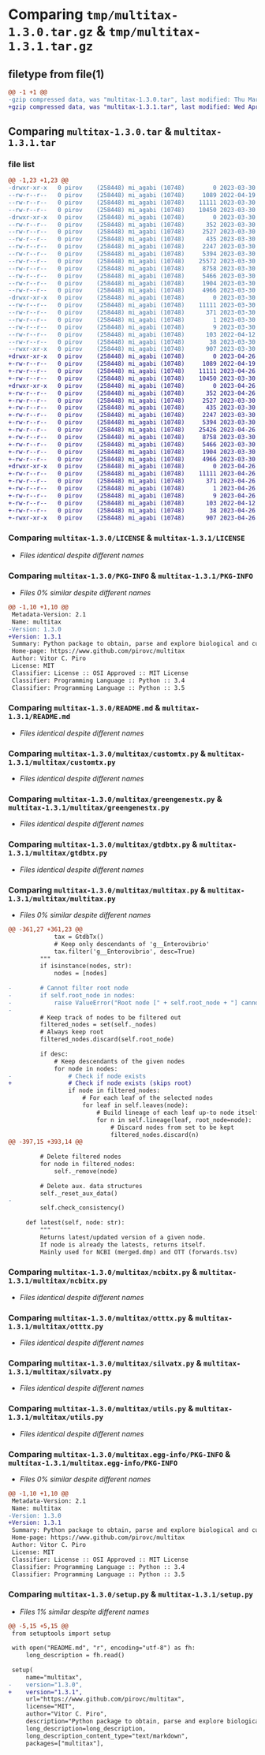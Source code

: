 # Comparing `tmp/multitax-1.3.0.tar.gz` & `tmp/multitax-1.3.1.tar.gz`

## filetype from file(1)

```diff
@@ -1 +1 @@
-gzip compressed data, was "multitax-1.3.0.tar", last modified: Thu Mar 30 15:45:09 2023, max compression
+gzip compressed data, was "multitax-1.3.1.tar", last modified: Wed Apr 26 09:37:27 2023, max compression
```

## Comparing `multitax-1.3.0.tar` & `multitax-1.3.1.tar`

### file list

```diff
@@ -1,23 +1,23 @@
-drwxr-xr-x   0 pirov    (258448) mi_agabi (10748)        0 2023-03-30 15:45:09.201500 multitax-1.3.0/
--rw-r--r--   0 pirov    (258448) mi_agabi (10748)     1089 2022-04-19 06:51:53.000000 multitax-1.3.0/LICENSE
--rw-r--r--   0 pirov    (258448) mi_agabi (10748)    11111 2023-03-30 15:45:09.201500 multitax-1.3.0/PKG-INFO
--rw-r--r--   0 pirov    (258448) mi_agabi (10748)    10450 2023-03-30 15:44:56.000000 multitax-1.3.0/README.md
-drwxr-xr-x   0 pirov    (258448) mi_agabi (10748)        0 2023-03-30 15:45:09.197500 multitax-1.3.0/multitax/
--rw-r--r--   0 pirov    (258448) mi_agabi (10748)      352 2023-03-30 15:44:56.000000 multitax-1.3.0/multitax/__init__.py
--rw-r--r--   0 pirov    (258448) mi_agabi (10748)     2527 2023-03-30 15:44:56.000000 multitax-1.3.0/multitax/customtx.py
--rw-r--r--   0 pirov    (258448) mi_agabi (10748)      435 2023-03-30 15:44:56.000000 multitax-1.3.0/multitax/dummytx.py
--rw-r--r--   0 pirov    (258448) mi_agabi (10748)     2247 2023-03-30 15:44:56.000000 multitax-1.3.0/multitax/greengenestx.py
--rw-r--r--   0 pirov    (258448) mi_agabi (10748)     5394 2023-03-30 15:44:56.000000 multitax-1.3.0/multitax/gtdbtx.py
--rw-r--r--   0 pirov    (258448) mi_agabi (10748)    25572 2023-03-30 15:44:56.000000 multitax-1.3.0/multitax/multitax.py
--rw-r--r--   0 pirov    (258448) mi_agabi (10748)     8758 2023-03-30 15:44:56.000000 multitax-1.3.0/multitax/ncbitx.py
--rw-r--r--   0 pirov    (258448) mi_agabi (10748)     5466 2023-03-30 15:44:56.000000 multitax-1.3.0/multitax/otttx.py
--rw-r--r--   0 pirov    (258448) mi_agabi (10748)     1904 2023-03-30 15:44:56.000000 multitax-1.3.0/multitax/silvatx.py
--rw-r--r--   0 pirov    (258448) mi_agabi (10748)     4966 2023-03-30 15:44:56.000000 multitax-1.3.0/multitax/utils.py
-drwxr-xr-x   0 pirov    (258448) mi_agabi (10748)        0 2023-03-30 15:45:09.201500 multitax-1.3.0/multitax.egg-info/
--rw-r--r--   0 pirov    (258448) mi_agabi (10748)    11111 2023-03-30 15:45:09.000000 multitax-1.3.0/multitax.egg-info/PKG-INFO
--rw-r--r--   0 pirov    (258448) mi_agabi (10748)      371 2023-03-30 15:45:09.000000 multitax-1.3.0/multitax.egg-info/SOURCES.txt
--rw-r--r--   0 pirov    (258448) mi_agabi (10748)        1 2023-03-30 15:45:09.000000 multitax-1.3.0/multitax.egg-info/dependency_links.txt
--rw-r--r--   0 pirov    (258448) mi_agabi (10748)        9 2023-03-30 15:45:09.000000 multitax-1.3.0/multitax.egg-info/top_level.txt
--rw-r--r--   0 pirov    (258448) mi_agabi (10748)      103 2022-04-12 11:54:24.000000 multitax-1.3.0/pyproject.toml
--rw-r--r--   0 pirov    (258448) mi_agabi (10748)       38 2023-03-30 15:45:09.201500 multitax-1.3.0/setup.cfg
--rwxr-xr-x   0 pirov    (258448) mi_agabi (10748)      907 2023-03-30 15:44:56.000000 multitax-1.3.0/setup.py
+drwxr-xr-x   0 pirov    (258448) mi_agabi (10748)        0 2023-04-26 09:37:27.753162 multitax-1.3.1/
+-rw-r--r--   0 pirov    (258448) mi_agabi (10748)     1089 2022-04-19 06:51:53.000000 multitax-1.3.1/LICENSE
+-rw-r--r--   0 pirov    (258448) mi_agabi (10748)    11111 2023-04-26 09:37:27.753162 multitax-1.3.1/PKG-INFO
+-rw-r--r--   0 pirov    (258448) mi_agabi (10748)    10450 2023-03-30 15:44:56.000000 multitax-1.3.1/README.md
+drwxr-xr-x   0 pirov    (258448) mi_agabi (10748)        0 2023-04-26 09:37:27.753162 multitax-1.3.1/multitax/
+-rw-r--r--   0 pirov    (258448) mi_agabi (10748)      352 2023-04-26 08:50:39.000000 multitax-1.3.1/multitax/__init__.py
+-rw-r--r--   0 pirov    (258448) mi_agabi (10748)     2527 2023-03-30 15:44:56.000000 multitax-1.3.1/multitax/customtx.py
+-rw-r--r--   0 pirov    (258448) mi_agabi (10748)      435 2023-03-30 15:44:56.000000 multitax-1.3.1/multitax/dummytx.py
+-rw-r--r--   0 pirov    (258448) mi_agabi (10748)     2247 2023-03-30 15:44:56.000000 multitax-1.3.1/multitax/greengenestx.py
+-rw-r--r--   0 pirov    (258448) mi_agabi (10748)     5394 2023-03-30 15:44:56.000000 multitax-1.3.1/multitax/gtdbtx.py
+-rw-r--r--   0 pirov    (258448) mi_agabi (10748)    25426 2023-04-26 09:15:44.000000 multitax-1.3.1/multitax/multitax.py
+-rw-r--r--   0 pirov    (258448) mi_agabi (10748)     8758 2023-03-30 15:44:56.000000 multitax-1.3.1/multitax/ncbitx.py
+-rw-r--r--   0 pirov    (258448) mi_agabi (10748)     5466 2023-03-30 15:44:56.000000 multitax-1.3.1/multitax/otttx.py
+-rw-r--r--   0 pirov    (258448) mi_agabi (10748)     1904 2023-03-30 15:44:56.000000 multitax-1.3.1/multitax/silvatx.py
+-rw-r--r--   0 pirov    (258448) mi_agabi (10748)     4966 2023-03-30 15:44:56.000000 multitax-1.3.1/multitax/utils.py
+drwxr-xr-x   0 pirov    (258448) mi_agabi (10748)        0 2023-04-26 09:37:27.753162 multitax-1.3.1/multitax.egg-info/
+-rw-r--r--   0 pirov    (258448) mi_agabi (10748)    11111 2023-04-26 09:37:27.000000 multitax-1.3.1/multitax.egg-info/PKG-INFO
+-rw-r--r--   0 pirov    (258448) mi_agabi (10748)      371 2023-04-26 09:37:27.000000 multitax-1.3.1/multitax.egg-info/SOURCES.txt
+-rw-r--r--   0 pirov    (258448) mi_agabi (10748)        1 2023-04-26 09:37:27.000000 multitax-1.3.1/multitax.egg-info/dependency_links.txt
+-rw-r--r--   0 pirov    (258448) mi_agabi (10748)        9 2023-04-26 09:37:27.000000 multitax-1.3.1/multitax.egg-info/top_level.txt
+-rw-r--r--   0 pirov    (258448) mi_agabi (10748)      103 2022-04-12 11:54:24.000000 multitax-1.3.1/pyproject.toml
+-rw-r--r--   0 pirov    (258448) mi_agabi (10748)       38 2023-04-26 09:37:27.753162 multitax-1.3.1/setup.cfg
+-rwxr-xr-x   0 pirov    (258448) mi_agabi (10748)      907 2023-04-26 09:24:00.000000 multitax-1.3.1/setup.py
```

### Comparing `multitax-1.3.0/LICENSE` & `multitax-1.3.1/LICENSE`

 * *Files identical despite different names*

### Comparing `multitax-1.3.0/PKG-INFO` & `multitax-1.3.1/PKG-INFO`

 * *Files 0% similar despite different names*

```diff
@@ -1,10 +1,10 @@
 Metadata-Version: 2.1
 Name: multitax
-Version: 1.3.0
+Version: 1.3.1
 Summary: Python package to obtain, parse and explore biological and custom taxonomies
 Home-page: https://www.github.com/pirovc/multitax
 Author: Vitor C. Piro
 License: MIT
 Classifier: License :: OSI Approved :: MIT License
 Classifier: Programming Language :: Python :: 3.4
 Classifier: Programming Language :: Python :: 3.5
```

### Comparing `multitax-1.3.0/README.md` & `multitax-1.3.1/README.md`

 * *Files identical despite different names*

### Comparing `multitax-1.3.0/multitax/customtx.py` & `multitax-1.3.1/multitax/customtx.py`

 * *Files identical despite different names*

### Comparing `multitax-1.3.0/multitax/greengenestx.py` & `multitax-1.3.1/multitax/greengenestx.py`

 * *Files identical despite different names*

### Comparing `multitax-1.3.0/multitax/gtdbtx.py` & `multitax-1.3.1/multitax/gtdbtx.py`

 * *Files identical despite different names*

### Comparing `multitax-1.3.0/multitax/multitax.py` & `multitax-1.3.1/multitax/multitax.py`

 * *Files 0% similar despite different names*

```diff
@@ -361,27 +361,23 @@
             tax = GtdbTx()
             # Keep only descendants of 'g__Enterovibrio'
             tax.filter('g__Enterovibrio', desc=True)
         """
         if isinstance(nodes, str):
             nodes = [nodes]
 
-        # Cannot filter root node
-        if self.root_node in nodes:
-            raise ValueError("Root node [" + self.root_node + "] cannot be filtered.")
-
         # Keep track of nodes to be filtered out
         filtered_nodes = set(self._nodes)
         # Always keep root
         filtered_nodes.discard(self.root_node)
 
         if desc:
             # Keep descendants of the given nodes
             for node in nodes:
-                # Check if node exists
+                # Check if node exists (skips root)
                 if node in filtered_nodes:
                     # For each leaf of the selected nodes
                     for leaf in self.leaves(node):
                         # Build lineage of each leaf up-to node itself
                         for n in self.lineage(leaf, root_node=node):
                             # Discard nodes from set to be kept
                             filtered_nodes.discard(n)
@@ -397,15 +393,14 @@
 
         # Delete filtered nodes
         for node in filtered_nodes:
             self._remove(node)
 
         # Delete aux. data structures
         self._reset_aux_data()
-
         self.check_consistency()
 
     def latest(self, node: str):
         """
         Returns latest/updated version of a given node.
         If node is already the latests, returns itself.
         Mainly used for NCBI (merged.dmp) and OTT (forwards.tsv)
```

### Comparing `multitax-1.3.0/multitax/ncbitx.py` & `multitax-1.3.1/multitax/ncbitx.py`

 * *Files identical despite different names*

### Comparing `multitax-1.3.0/multitax/otttx.py` & `multitax-1.3.1/multitax/otttx.py`

 * *Files identical despite different names*

### Comparing `multitax-1.3.0/multitax/silvatx.py` & `multitax-1.3.1/multitax/silvatx.py`

 * *Files identical despite different names*

### Comparing `multitax-1.3.0/multitax/utils.py` & `multitax-1.3.1/multitax/utils.py`

 * *Files identical despite different names*

### Comparing `multitax-1.3.0/multitax.egg-info/PKG-INFO` & `multitax-1.3.1/multitax.egg-info/PKG-INFO`

 * *Files 0% similar despite different names*

```diff
@@ -1,10 +1,10 @@
 Metadata-Version: 2.1
 Name: multitax
-Version: 1.3.0
+Version: 1.3.1
 Summary: Python package to obtain, parse and explore biological and custom taxonomies
 Home-page: https://www.github.com/pirovc/multitax
 Author: Vitor C. Piro
 License: MIT
 Classifier: License :: OSI Approved :: MIT License
 Classifier: Programming Language :: Python :: 3.4
 Classifier: Programming Language :: Python :: 3.5
```

### Comparing `multitax-1.3.0/setup.py` & `multitax-1.3.1/setup.py`

 * *Files 1% similar despite different names*

```diff
@@ -5,15 +5,15 @@
 from setuptools import setup
 
 with open("README.md", "r", encoding="utf-8") as fh:
     long_description = fh.read()
 
 setup(
     name="multitax",
-    version="1.3.0",
+    version="1.3.1",
     url="https://www.github.com/pirovc/multitax",
     license="MIT",
     author="Vitor C. Piro",
     description="Python package to obtain, parse and explore biological and custom taxonomies",
     long_description=long_description,
     long_description_content_type="text/markdown",
     packages=["multitax"],
```

